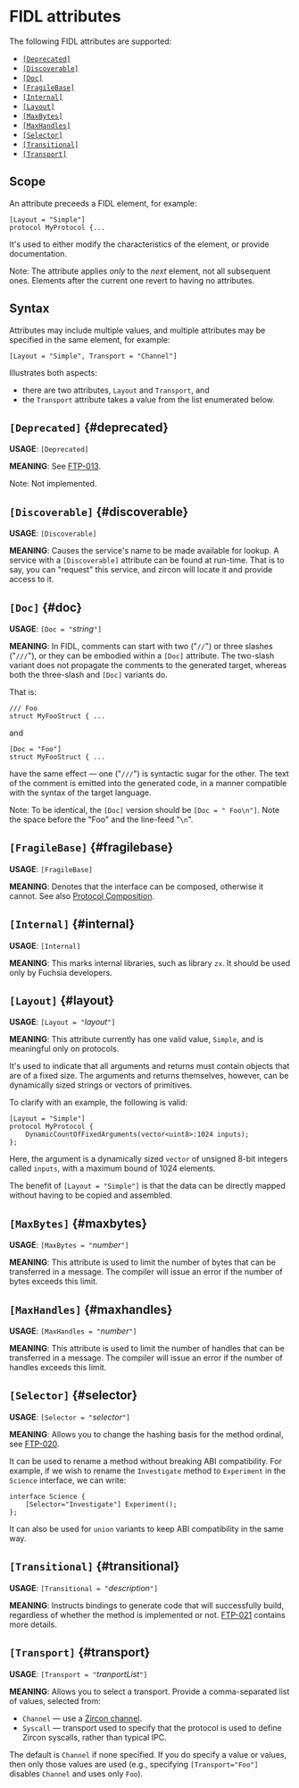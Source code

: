 # FIDL attributes

The following FIDL attributes are supported:

* [`[Deprecated]`](#deprecated)
* [`[Discoverable]`](#discoverable)
* [`[Doc]`](#doc)
* [`[FragileBase]`](#fragilebase)
* [`[Internal]`](#internal)
* [`[Layout]`](#layout)
* [`[MaxBytes]`](#maxbytes)
* [`[MaxHandles]`](#maxhandles)
* [`[Selector]`](#selector)
* [`[Transitional]`](#transitional)
* [`[Transport]`](#transport)

## Scope

An attribute preceeds a FIDL element, for example:

```fidl
[Layout = "Simple"]
protocol MyProtocol {...
```

It's used to either modify the characteristics of the element, or provide
documentation.

Note: The attribute applies *only* to the *next* element, not all
subsequent ones.
Elements after the current one revert to having no attributes.

## Syntax

Attributes may include multiple values, and multiple attributes may be
specified in the same element, for example:

```fidl
[Layout = "Simple", Transport = "Channel"]
```

Illustrates both aspects:
* there are two attributes, `Layout` and `Transport`, and
* the `Transport` attribute takes a value from the list enumerated below.

## `[Deprecated]` {#deprecated}

**USAGE**: `[Deprecated]`

**MEANING**:
See [FTP-013].

Note: Not implemented.

## `[Discoverable]` {#discoverable}

**USAGE**: `[Discoverable]`

**MEANING**:
Causes the service's name to be made available for lookup.
A service with a `[Discoverable]` attribute can be found at run-time.
That is to say, you can "request" this service, and zircon will locate it
and provide access to it.

## `[Doc]` {#doc}

**USAGE**: `[Doc = "`_string_`"]`

**MEANING**:
In FIDL, comments can start with two ("`//`") or three slashes ("`///`"),
or they can be embodied within a `[Doc]` attribute.
The two-slash variant does not propagate the comments to the generated
target, whereas both the three-slash and `[Doc]` variants do.

That is:

```fidl
/// Foo
struct MyFooStruct { ...
```

and

```fidl
[Doc = "Foo"]
struct MyFooStruct { ...
```

have the same effect &mdash; one ("`///`") is syntactic sugar for the other.
The text of the comment is
emitted into the generated code, in a manner compatible with the syntax of
the target language.

Note: To be identical, the `[Doc]` version should be `[Doc = " Foo\n"]`. Note
the space before the "Foo" and the line-feed "`\n`".

## `[FragileBase]` {#fragilebase}

**USAGE**: `[FragileBase]`

**MEANING**:
Denotes that the interface can be composed, otherwise it cannot.
See also [Protocol Composition][composition].

## `[Internal]` {#internal}

**USAGE**: `[Internal]`

**MEANING**:
This marks internal libraries, such as library `zx`.
It should be used only by Fuchsia developers.

## `[Layout]` {#layout}

**USAGE**: `[Layout = "`_layout_`"]`

**MEANING**:
This attribute currently has one valid value, `Simple`, and is meaningful
only on protocols.

It's used to indicate that all arguments and returns must contain objects
that are of a fixed size.
The arguments and returns themselves, however, can be dynamically sized
strings or vectors of primitives.

To clarify with an example, the following is valid:

```fidl
[Layout = "Simple"]
protocol MyProtocol {
    DynamicCountOfFixedArguments(vector<uint8>:1024 inputs);
};
```

Here, the argument is a dynamically sized `vector` of unsigned 8-bit
integers called `inputs`, with a maximum bound of 1024 elements.

The benefit of `[Layout = "Simple"]` is that the data can be directly
mapped without having to be copied and assembled.

## `[MaxBytes]` {#maxbytes}

**USAGE**: `[MaxBytes = "`_number_`"]`

**MEANING**:
This attribute is used to limit the number of bytes that can be transferred
in a message.
The compiler will issue an error if the number of bytes exceeds this limit.

## `[MaxHandles]` {#maxhandles}

**USAGE**: `[MaxHandles = "`_number_`"]`

**MEANING**:
This attribute is used to limit the number of handles that can be
transferred in a message.
The compiler will issue an error if the number of handles exceeds this limit.

## `[Selector]` {#selector}

**USAGE**: `[Selector = "`_selector_`"]`

**MEANING**:
Allows you to change the hashing basis for the method ordinal, see
[FTP-020].

It can be used to rename a method without breaking ABI compatibility.
For example, if we wish to rename the `Investigate` method to `Experiment`
in the `Science` interface, we can write:

```fidl
interface Science {
    [Selector="Investigate"] Experiment();
};
```

It can also be used for `union` variants to keep ABI compatibility in the
same way.

## `[Transitional]` {#transitional}

**USAGE**: `[Transitional = "`_description_`"]`

**MEANING**:
Instructs bindings to generate code that will successfully build, regardless of
whether the method is implemented or not.
[FTP-021] contains more details.

## `[Transport]` {#transport}

**USAGE**: `[Transport = "`_tranportList_`"]`

**MEANING**:
Allows you to select a transport.
Provide a comma-separated list of values, selected from:

* `Channel` &mdash; use a [Zircon channel][channel].
* `Syscall` &mdash; transport used to specify that the protocol is used to
  define Zircon syscalls, rather than typical IPC.

The default is `Channel` if none specified.
If you do specify a value or values, then only those values are used (e.g.,
specifying `[Transport="Foo"]` disables `Channel` and uses only
`Foo`).

<!-- xrefs -->
[channel]: /docs/concepts/objects/channel.md
[FTP-013]: ftp/ftp-013.md
[FTP-020]: ftp/ftp-020.md
[FTP-021]: ftp/ftp-021.md
[FTP-024]: ftp/ftp-024.md
[composition]: /docs/development/languages/fidl/reference/language.md#Protocol-Composition
[socketwrite]: /docs/zircon/syscalls/socket_write.md

